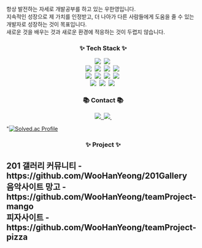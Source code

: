 
항상 발전하는 자세로 개발공부를 하고 있는 우한영입니다.</br>
지속적인 성장으로 제 가치를 인정받고, 더 나아가 다른 사람들에게 도움을 줄 수 있는 개발자로 성장하는 것이 목표입니다.</br>
새로운 것을 배우는 것과 새로운 환경에 적응하는 것이 두렵지 않습니다.


<h3 align="center">✨ Tech Stack ✨</h3>
<div align="center">
  <img src="https://img.shields.io/badge/java-00A2FF?style=for-the-badge&logo=java&logoColor=61DAFB" />&nbsp
  <img src="https://img.shields.io/badge/python-F2CC38?style=for-the-badge&logo=python&logoColor=61DAFB" />&nbsp
</div>
<div align="center">
  <img src="https://img.shields.io/badge/css-1572B6?style=for-the-badge&logo=css&logoColor=20232a" />&nbsp
  <img src="https://img.shields.io/badge/html5-E34F26.svg?style=for-the-badge&logo=html5&logoColor=white" />&nbsp
  <img src="https://img.shields.io/badge/javascript-F7DF1E.svg?style=for-the-badge&logo=javascript&logoColor=20232a" />&nbsp
  <img src="https://img.shields.io/badge/jquery-0769AD?style=for-the-badge&logo=jquery&logoColor=20232a" />&nbsp
</div>
<div align="center">
  <img src="https://img.shields.io/badge/thymeleaf-005F0F?style=for-the-badge&logo=thymeleaf&logoColor=61DAFB" />&nbsp
  <img src="https://img.shields.io/badge/Bootstrap-7952B3?style=for-the-badge&logo=Bootstrap&logoColor=20232a" />&nbsp
  <img src="https://img.shields.io/badge/gradle-02303A?style=for-the-badge&logo=gradle&logoColor=white" />&nbsp
  <img src="https://img.shields.io/badge/ajax-FF3633?style=for-the-badge&logo=ajax&logoColor=white" />&nbsp
</div>
<div align="center">
  <img src="https://img.shields.io/badge/oracle-F80000?style=for-the-badge&logo=oracle&logoColor=61DAFB" />&nbsp
  <img src="https://img.shields.io/badge/springboot-6DB33F?style=for-the-badge&logo=springboot&logoColor=20232a" />&nbsp
  <img src="https://img.shields.io/badge/git-F05032?style=for-the-badge&logo=git&logoColor=white" />&nbsp
</div>


<h3 align="center">📚 Contact 📚</h3>
<div align="center">
  <a href="#">
    <img src="https://img.shields.io/badge/Blog-2D8C3C?style=for-the-badge&logo=blogger&logoColor=white"/>&nbsp
  </a>
  <a href="mailto:dngksdud3130@gmail.com">
    <img
      src="https://img.shields.io/badge/dngksdud3130@gmail.com-D14836?style=for-the-badge&logo=gmail&logoColor=white"/>&nbsp
  </a>
</div>

"[![Solved.ac Profile](http://mazassumnida.wtf/api/v2/generate_badge?boj=96_why)](https://solved.ac/profile/96_why)


<h3 align="center">✨ Project ✨</h3>
<div>
<h2>
201 갤러리 커뮤니티 - https://github.com/WooHanYeong/201Gallery
</br>
음악사이트 망고 - https://github.com/WooHanYeong/teamProject-mango
</br>
피자사이트 - https://github.com/WooHanYeong/teamProject-pizza
</h2>
</div>






